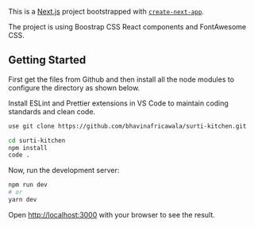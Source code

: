 This is a [Next.js](https://nextjs.org/) project bootstrapped with [`create-next-app`](https://github.com/vercel/next.js/tree/canary/packages/create-next-app).

The project is using Boostrap CSS React components and FontAwesome CSS.

## Getting Started

First get the files from Github and then install all the node modules to configure the directory as shown below.

Install ESLint and Prettier extensions in VS Code to maintain coding standards and clean code.

```bash
use git clone https://github.com/bhavinafricawala/surti-kitchen.git
```

```bash
cd surti-kitchen
npm install
code .
```

Now, run the development server:

```bash
npm run dev
# or
yarn dev
```

Open [http://localhost:3000](http://localhost:3000) with your browser to see the result.
